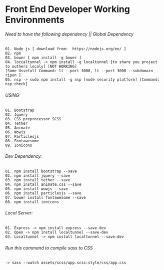 # Front End Developer Working Environments

###### Need to have the following dependency || Global Dependency
    01. Node js [ download from:  https://nodejs.org/en/ ]
    02. npm 
    03. bower [ npm install -g bower ]
    04. loccaltunnel -> npm install -g localtunnel [to share you project to outhers localy] [NOT WORKING]
    [Some Ussefull Command: lt --port 3000, lt --port 3000 --subdomain ripon ]
    05. nsp -> sudo npm install -g nsp [node security platform] [Command: nsp check]

###### USING:
    01. Bootstrap
    02. Jquery 
    03. CSS preprocessor SCSS
    04. Tether
    05. Animate
    06. Wowjs
    07. Particlesjs
    08. Fontawesome
    09. Ionicons

###### Dev Dependency:
    01. npm install bootstrap --save
    02. npm install jquery --save 
    03. npm install tether --save
    04. npm install animate.css --save
    05. npm install wowjs --save 
    06. npm install particlesjs --save
    07. bower install fontawesome --save
    08. npm install ionicons


###### Local Server:
    01. Express -> npm install express --save-dev
    02. Open -> npm install localtunnel --save-dev
    03. Localtunnel -> npm install localtunnel --save-dev

###### Run this command to compile sass to CSS
    -> sass --watch assets/scss/app.scss:style/css/app.css

